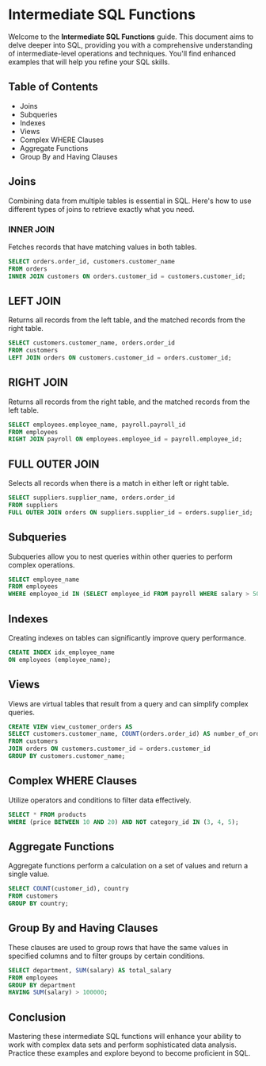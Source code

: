 # Intermediate SQL Functions

Welcome to the **Intermediate SQL Functions** guide. This document aims to delve deeper into SQL, providing you with a comprehensive understanding of intermediate-level operations and techniques. You'll find enhanced examples that will help you refine your SQL skills.

## Table of Contents
- Joins
- Subqueries
- Indexes
- Views
- Complex WHERE Clauses
- Aggregate Functions
- Group By and Having Clauses

## Joins
Combining data from multiple tables is essential in SQL. Here's how to use different types of joins to retrieve exactly what you need.

### INNER JOIN
Fetches records that have matching values in both tables.

```sql
SELECT orders.order_id, customers.customer_name
FROM orders
INNER JOIN customers ON orders.customer_id = customers.customer_id;
```

## LEFT JOIN
Returns all records from the left table, and the matched records from the right table.

```sql
SELECT customers.customer_name, orders.order_id
FROM customers
LEFT JOIN orders ON customers.customer_id = orders.customer_id;
```
## RIGHT JOIN
Returns all records from the right table, and the matched records from the left table.
```sql
SELECT employees.employee_name, payroll.payroll_id
FROM employees
RIGHT JOIN payroll ON employees.employee_id = payroll.employee_id;
```
## FULL OUTER JOIN
Selects all records when there is a match in either left or right table.
```sql
SELECT suppliers.supplier_name, orders.order_id
FROM suppliers
FULL OUTER JOIN orders ON suppliers.supplier_id = orders.supplier_id;
```
## Subqueries
Subqueries allow you to nest queries within other queries to perform complex operations.

```sql
SELECT employee_name
FROM employees
WHERE employee_id IN (SELECT employee_id FROM payroll WHERE salary > 50000);
```
## Indexes
Creating indexes on tables can significantly improve query performance.
```sql
CREATE INDEX idx_employee_name
ON employees (employee_name);
```
## Views
Views are virtual tables that result from a query and can simplify complex queries.
```sql
CREATE VIEW view_customer_orders AS
SELECT customers.customer_name, COUNT(orders.order_id) AS number_of_orders
FROM customers
JOIN orders ON customers.customer_id = orders.customer_id
GROUP BY customers.customer_name;
```
## Complex WHERE Clauses
Utilize operators and conditions to filter data effectively.

```sql
SELECT * FROM products
WHERE (price BETWEEN 10 AND 20) AND NOT category_id IN (3, 4, 5);
```
## Aggregate Functions
Aggregate functions perform a calculation on a set of values and return a single value.
```sql
SELECT COUNT(customer_id), country
FROM customers
GROUP BY country;
```
## Group By and Having Clauses
These clauses are used to group rows that have the same values in specified columns and to filter groups by certain conditions.
```sql
SELECT department, SUM(salary) AS total_salary
FROM employees
GROUP BY department
HAVING SUM(salary) > 100000;
```
## Conclusion
Mastering these intermediate SQL functions will enhance your ability to work with complex data sets and perform sophisticated data analysis. Practice these examples and explore beyond to become proficient in SQL.
